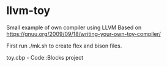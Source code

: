 # llvm-toy
Small example of own compiler using LLVM
Based on https://gnuu.org/2009/09/18/writing-your-own-toy-compiler/


First run ./mk.sh to create flex and bison files.

toy.cbp - Code::Blocks project
